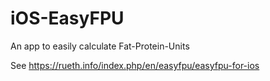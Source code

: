 # iOS-EasyFPU
An app to easily calculate Fat-Protein-Units

See https://rueth.info/index.php/en/easyfpu/easyfpu-for-ios
